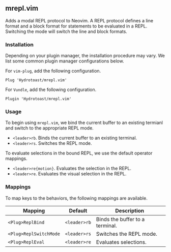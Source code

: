 ## mrepl.vim

Adds a modal REPL protocol to Neovim. A REPL protocol defines a line format and
a block format for statements to be evaluated in a REPL. Switching the mode
will switch the line and block formats.

### Installation

Depending on your plugin manager, the installation procedure may vary. We list
some common plugin manager configurations below.

For `vim-plug`, add the following configuration.
```
Plug 'Hydrotoast/mrepl.vim'
```

For `Vundle`, add the following configuration.
```
Plugin 'Hydrotoast/mrepl.vim'
```

### Usage

To begin using `mrepl.vim`, we bind the current buffer to an existing termianl
and switch to the appropriate REPL mode.

- `<leader>rb`. Binds the current buffer to an existing terminal.
- `<leader>rs`. Switches the REPL mode.

To evaluate selections in the bound REPL, we use the default operator mappings.

- `<leader>re{motion}`. Evaluates the selection in the REPL.
- `<leader>re`. Evaluates the visual selection in the REPL.

### Mappings

To map keys to the behaviors, the following mappings are available.

| Mapping                 | Default       | Description                     |
| ----------------------- | ------------- | ------------------------------- |
| `<Plug>ReplBind`        | `<leader>rb`  | Binds the buffer to a terminal. |
| `<Plug>ReplSwitchMode`  | `<leader>rs`  | Switches the REPL mode.         |
| `<Plug>ReplEval`        | `<leader>re`  | Evaluates selections.           |
